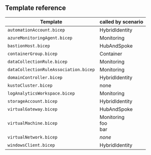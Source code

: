 ## Template reference

| Template                               | called by scenario |
| -------------------------------------- | ------------------ |
| `automationAccount.bicep`              | HybridIdentity     |
| `azureMonitoringAgent.bicep`           | Monitoring         |
| `bastionHost.bicep`                    | HubAndSpoke        |
| `containerGroup.bicep`                 | Container          |
| `dataCollectionRule.bicep`             | Monitoring         |
| `dataCollectionRuleAssociation.bicep`  | Monitoring         |
| `domainController.bicep`               | HybridIdentity     |
| `kustoCluster.bicep`                   | none               |
| `logAnalyticsWorkspace.bicep`          | Monitoring         |
| `storageAccount.bicep`                 | HybridIdentity     |
| `virtualGateway.bicep`                 | HubAndSpoke        |
| `virtualMachine.bicep`                 | Monitoring  <br/> foo  <br/> bar |
| `virtualNetwork.bicep`                 | *none*             |
| `windowsClient.bicep`                  | HybridIdentity     |